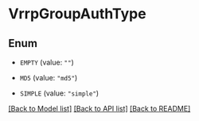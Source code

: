 # VrrpGroupAuthType

## Enum


* `EMPTY` (value: `""`)

* `MD5` (value: `"md5"`)

* `SIMPLE` (value: `"simple"`)


[[Back to Model list]](../README.md#documentation-for-models) [[Back to API list]](../README.md#documentation-for-api-endpoints) [[Back to README]](../README.md)


